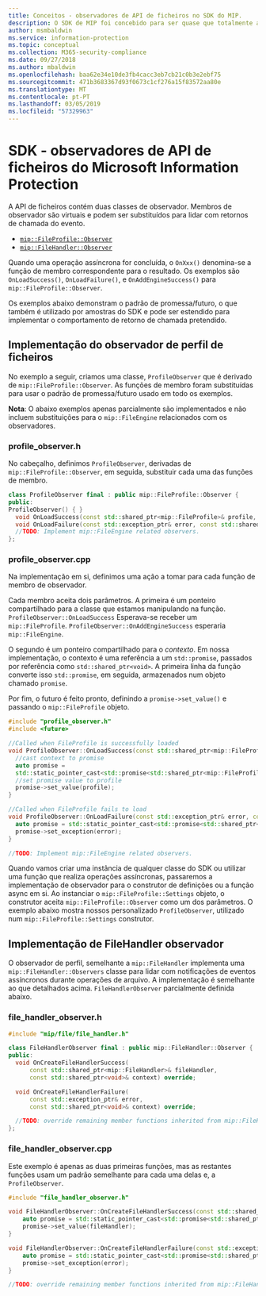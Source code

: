 ```yaml
---
title: Conceitos - observadores de API de ficheiros no SDK do MIP.
description: O SDK de MIP foi concebido para ser quase que totalmente assíncrono. Este artigo ajuda-o a compreender como os observadores de API de ficheiros são implementados e utilizados para assincronicidade.
author: msmbaldwin
ms.service: information-protection
ms.topic: conceptual
ms.collection: M365-security-compliance
ms.date: 09/27/2018
ms.author: mbaldwin
ms.openlocfilehash: baa62e34e10de3fb4cacc3eb7cb21c0b3e2ebf75
ms.sourcegitcommit: 471b3683367d93f0673c1cf276a15f83572aa80e
ms.translationtype: MT
ms.contentlocale: pt-PT
ms.lasthandoff: 03/05/2019
ms.locfileid: "57329963"
---
```

# <a name="microsoft-information-protection-sdk---file-api-observers"></a>SDK - observadores de API de ficheiros do Microsoft Information Protection

A API de ficheiros contém duas classes de observador. Membros de observador são virtuais e podem ser substituídos para lidar com retornos de chamada do evento.

- [`mip::FileProfile::Observer`](reference/class_mip_fileprofile_observer.md)
- [`mip::FileHandler::Observer`](reference/class_mip_filehandler_observer.md)

Quando uma operação assíncrona for concluída, o `OnXxx()` denomina-se a função de membro correspondente para o resultado. Os exemplos são `OnLoadSuccess()`, `OnLoadFailure()`, e `OnAddEngineSuccess()` para `mip::FileProfile::Observer`.

Os exemplos abaixo demonstram o padrão de promessa/futuro, o que também é utilizado por amostras do SDK e pode ser estendido para implementar o comportamento de retorno de chamada pretendido. 

## <a name="file-profile-observer-implementation"></a>Implementação do observador de perfil de ficheiros

No exemplo a seguir, criamos uma classe, `ProfileObserver` que é derivado de `mip::FileProfile::Observer`. As funções de membro foram substituídas para usar o padrão de promessa/futuro usado em todo os exemplos.

**Nota**: O abaixo exemplos apenas parcialmente são implementados e não incluem substituições para o `mip::FileEngine` relacionados com os observadores.

### <a name="profileobserverh"></a>profile_observer.h

No cabeçalho, definimos `ProfileObserver`, derivadas de `mip::FileProfile::Observer`, em seguida, substituir cada uma das funções de membro.

```cpp
class ProfileObserver final : public mip::FileProfile::Observer {
public:
ProfileObserver() { }
  void OnLoadSuccess(const std::shared_ptr<mip::FileProfile>& profile, const std::shared_ptr<void>& context) override;
  void OnLoadFailure(const std::exception_ptr& error, const std::shared_ptr<void>& context) override;
  //TODO: Implement mip::FileEngine related observers.
};
```

### <a name="profileobservercpp"></a>profile_observer.cpp

Na implementação em si, definimos uma ação a tomar para cada função de membro de observador.

Cada membro aceita dois parâmetros. A primeira é um ponteiro compartilhado para a classe que estamos manipulando na função. `ProfileObserver::OnLoadSuccess` Esperava-se receber um `mip::FileProfile`. `ProfileObserver::OnAddEngineSuccess` esperaria `mip::FileEngine`.

O segundo é um ponteiro compartilhado para o *contexto*. Em nossa implementação, o contexto é uma referência a um `std::promise`, passados por referência como `std::shared_ptr<void>`. A primeira linha da função converte isso `std::promise`, em seguida, armazenados num objeto chamado `promise`.

Por fim, o futuro é feito pronto, definindo a `promise->set_value()` e passando o `mip::FileProfile` objeto.

```cpp
#include "profile_observer.h"
#include <future>

//Called when FileProfile is successfully loaded
void ProfileObserver::OnLoadSuccess(const std::shared_ptr<mip::FileProfile>& profile, const std::shared_ptr<void>& context) {
  //cast context to promise
  auto promise = 
  std::static_pointer_cast<std::promise<std::shared_ptr<mip::FileProfile>>>(context);
  //set promise value to profile
  promise->set_value(profile);
}

//Called when FileProfile fails to load
void ProfileObserver::OnLoadFailure(const std::exception_ptr& error, const std::shared_ptr<void>& context) {
  auto promise = std::static_pointer_cast<std::promise<std::shared_ptr<mip::FileProfile>>>(context);
  promise->set_exception(error);
}

//TODO: Implement mip::FileEngine related observers.
```

Quando vamos criar uma instância de qualquer classe do SDK ou utilizar uma função que realiza operações assíncronas, passaremos a implementação de observador para o construtor de definições ou a função async em si. Ao instanciar o `mip::FileProfile::Settings` objeto, o construtor aceita `mip::FileProfile::Observer` como um dos parâmetros. O exemplo abaixo mostra nossos personalizado `ProfileObserver`, utilizado num `mip::FileProfile::Settings` construtor.

## <a name="filehandler-observer-implementation"></a>Implementação de FileHandler observador

O observador de perfil, semelhante a `mip::FileHandler` implementa uma `mip::FileHandler::Observers` classe para lidar com notificações de eventos assíncronos durante operações de arquivo. A implementação é semelhante ao que detalhados acima. `FileHandlerObserver` parcialmente definida abaixo. 

### <a name="filehandlerobserverh"></a>file_handler_observer.h

```cpp
#include "mip/file/file_handler.h"

class FileHandlerObserver final : public mip::FileHandler::Observer {
public:
  void OnCreateFileHandlerSuccess(
      const std::shared_ptr<mip::FileHandler>& fileHandler,
      const std::shared_ptr<void>& context) override;

  void OnCreateFileHandlerFailure(
      const std::exception_ptr& error,
      const std::shared_ptr<void>& context) override;

  //TODO: override remaining member functions inherited from mip::FileHandler::Observer
};
```

### <a name="filehandlerobservercpp"></a>file_handler_observer.cpp

Este exemplo é apenas as duas primeiras funções, mas as restantes funções usam um padrão semelhante para cada uma delas e, a `ProfileObserver`.

```cpp
#include "file_handler_observer.h"

void FileHandlerObserver::OnCreateFileHandlerSuccess(const std::shared_ptr<mip::FileHandler>& fileHandler, const std::shared_ptr<void>& context) {
    auto promise = std::static_pointer_cast<std::promise<std::shared_ptr<mip::FileHandler>>>(context);
    promise->set_value(fileHandler);
}

void FileHandlerObserver::OnCreateFileHandlerFailure(const std::exception_ptr& error, const std::shared_ptr<void>& context) {
    auto promise = std::static_pointer_cast<std::promise<std::shared_ptr<mip::FileHandler>>>(context);
    promise->set_exception(error);
}

//TODO: override remaining member functions inherited from mip::FileHandler::Observer
```

